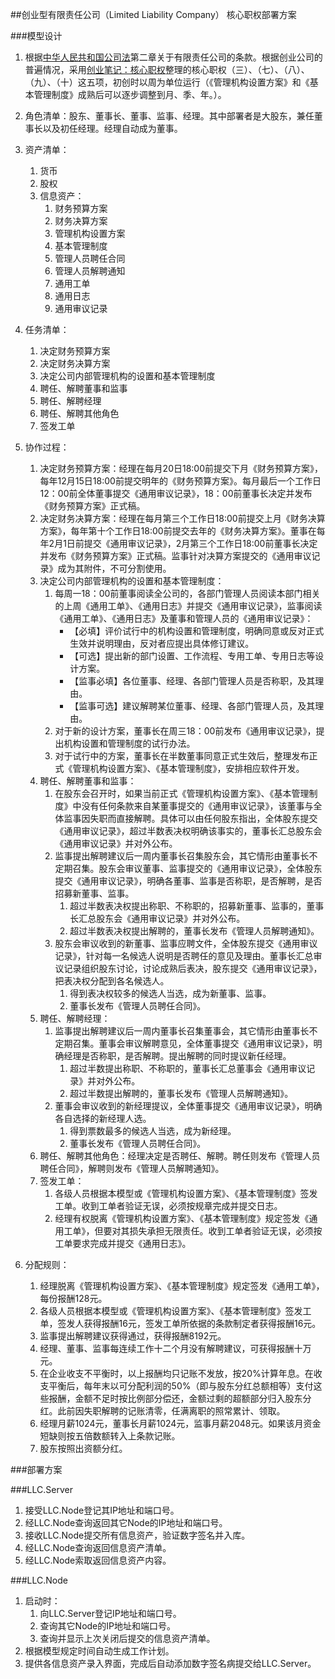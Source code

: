 ##创业型有限责任公司（Limited Liability Company）
核心职权部署方案

###模型设计
1. 根据[中华人民共和国公司法](http://www.saic.gov.cn/zcfg/fl/xxb/201402/t20140227_142232.html)第二章关于有限责任公司的条款。根据创业公司的普遍情况，采用[创业笔记：核心职权](http://blog.sina.com.cn/s/blog_591ac3040102v67u.html)整理的核心职权（三）、（七）、（八）、（九）、（十）这五项，初创时以周为单位运行（《管理机构设置方案》和《基本管理制度》成熟后可以逐步调整到月、季、年。）。
2. 角色清单：股东、董事长、董事、监事、经理。其中部署者是大股东，兼任董事长以及初任经理。经理自动成为董事。
3. 资产清单：
	1. 货币
	2. 股权
	3. 信息资产：
		1. 财务预算方案
		2. 财务决算方案
		3. 管理机构设置方案
		4. 基本管理制度
		5. 管理人员聘任合同
		6. 管理人员解聘通知
		7. 通用工单
		8. 通用日志
		9. 通用审议记录
4. 任务清单：
	1. 决定财务预算方案
	2. 决定财务决算方案
	3. 决定公司内部管理机构的设置和基本管理制度
	4. 聘任、解聘董事和监事
	5. 聘任、解聘经理
	6. 聘任、解聘其他角色
	7. 签发工单

5. 协作过程：
	1. 决定财务预算方案：经理在每月20日18:00前提交下月《财务预算方案》，每年12月15日18:00前提交明年的《财务预算方案》。每月最后一个工作日12：00前全体董事提交《通用审议记录》，18：00前董事长决定并发布《财务预算方案》正式稿。
	2. 决定财务决算方案：经理在每月第三个工作日18:00前提交上月《财务决算方案》，每年第十个工作日18:00前提交去年的《财务决算方案》。董事在每年2月1日前提交《通用审议记录》，2月第三个工作日18:00前董事长决定并发布《财务预算方案》正式稿。监事针对决算方案提交的《通用审议记录》成为其附件，不可分割使用。
	3. 决定公司内部管理机构的设置和基本管理制度：
		1. 每周一18：00前董事阅读全公司的，各部门管理人员阅读本部门相关的上周《通用工单》、《通用日志》并提交《通用审议记录》，监事阅读《通用工单》、《通用日志》及董事和管理人员的《通用审议记录》：
			- 【必填】评价试行中的机构设置和管理制度，明确同意或反对正式生效并说明理由，反对者应提出具体修订建议。
			- 【可选】提出新的部门设置、工作流程、专用工单、专用日志等设计方案。
			- 【监事必填】各位董事、经理、各部门管理人员是否称职，及其理由。
			- 【监事可选】建议解聘某位董事、经理、各部门管理人员，及其理由。
		2. 对于新的设计方案，董事长在周三18：00前发布《通用审议记录》，提出机构设置和管理制度的试行办法。
		3. 对于试行中的方案，董事长在半数董事同意正式生效后，整理发布正式《管理机构设置方案》、《基本管理制度》，安排相应软件开发。
	4. 聘任、解聘董事和监事：
		1. 在股东会召开时，如果当前正式《管理机构设置方案》、《基本管理制度》中没有任何条款来自某董事提交的《通用审议记录》，该董事与全体监事因失职而直接解聘。具体可以由任何股东指出，全体股东提交《通用审议记录》，超过半数表决权明确该事实的，董事长汇总股东会《通用审议记录》并对外公布。
		2. 监事提出解聘建议后一周内董事长召集股东会，其它情形由董事长不定期召集。股东会审议董事、监事提交的《通用审议记录》，全体股东提交《通用审议记录》，明确各董事、监事是否称职，是否解聘，是否招募新董事、监事。
			1. 超过半数表决权提出称职、不称职的，招募新董事、监事的，董事长汇总股东会《通用审议记录》并对外公布。
			2. 超过半数表决权提出解聘的，董事长发布《管理人员解聘通知》。
		3. 股东会审议收到的新董事、监事应聘文件，全体股东提交《通用审议记录》，针对每一名候选人说明是否聘任的意见及理由。董事长汇总审议记录组织股东讨论，讨论成熟后表决，股东提交《通用审议记录》，把表决权分配到各名候选人。
			1. 得到表决权较多的候选人当选，成为新董事、监事。
			2. 董事长发布《管理人员聘任合同》。
	5. 聘任、解聘经理：
		1. 监事提出解聘建议后一周内董事长召集董事会，其它情形由董事长不定期召集。董事会审议解聘意见，全体董事提交《通用审议记录》，明确经理是否称职，是否解聘。提出解聘的同时提议新任经理。
			1. 超过半数提出称职、不称职的，董事长汇总董事会《通用审议记录》并对外公布。
			2. 超过半数提出解聘的，董事长发布《管理人员解聘通知》。
		2. 董事会审议收到的新经理提议，全体董事提交《通用审议记录》，明确各自选择的新经理人选。
			1. 得到票数最多的候选人当选，成为新经理。
			2. 董事长发布《管理人员聘任合同》。
	6. 聘任、解聘其他角色：经理决定是否聘任、解聘。聘任则发布《管理人员聘任合同》，解聘则发布《管理人员解聘通知》。
	7. 签发工单：
		1. 各级人员根据本模型或《管理机构设置方案》、《基本管理制度》签发工单。收到工单者验证无误，必须按规章完成并提交日志。
		2. 经理有权脱离《管理机构设置方案》、《基本管理制度》规定签发《通用工单》，但要对其损失承担无限责任。收到工单者验证无误，必须按工单要求完成并提交《通用日志》。

6. 分配规则：
	1. 经理脱离《管理机构设置方案》、《基本管理制度》规定签发《通用工单》，每份报酬128元。
	2. 各级人员根据本模型或《管理机构设置方案》、《基本管理制度》签发工单，签发人获得报酬16元，签发工单所依据的条款制定者获得报酬16元。
	3. 监事提出解聘建议获得通过，获得报酬8192元。
	4. 经理、董事、监事每连续工作十二个月没有解聘建议，可获得报酬十万元。
	5. 在企业收支不平衡时，以上报酬均只记账不发放，按20%计算年息。在收支平衡后，每年末以可分配利润的50%（即与股东分红总额相等）支付这些报酬，金额不足时按比例部分偿还，金额过剩的超额部分归入股东分红。此前因失职解聘的记账清零，任满离职的照常累计、领取。
	6. 经理月薪1024元，董事长月薪1024元，监事月薪2048元。如果该月资金短缺则按五倍数额转入上条款记账。
	7. 股东按照出资额分红。


###部署方案

###LLC.Server
1. 接受LLC.Node登记其IP地址和端口号。
2. 经LLC.Node查询返回其它Node的IP地址和端口号。
3. 接收LLC.Node提交所有信息资产，验证数字签名并入库。
4. 经LLC.Node查询返回信息资产清单。
5. 经LLC.Node索取返回信息资产内容。

###LLC.Node
1. 启动时：
	1. 向LLC.Server登记IP地址和端口号。
	2. 查询其它Node的IP地址和端口号。
	3. 查询并显示上次关闭后提交的信息资产清单。 
2. 根据模型规定时间自动生成工作计划。
3. 提供各信息资产录入界面，完成后自动添加数字签名病提交给LLC.Server。
